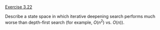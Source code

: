 [Exercise 3.22](3-22/)

Describe a state space in which iterative deepening search performs much
worse than depth-first search (for example, $O(n^{2})$ vs. $O(n)$).
